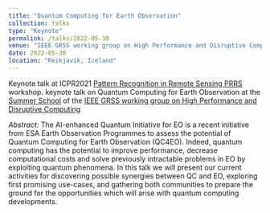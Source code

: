 ```yaml
---
title: "Quantum Computing for Earth Observation"
collection: talks
type: "Keynote"
permalink: /talks/2022-05-30
venue: "IEEE GRSS working group on High Performance and Disruptive Computing / Summer School"
date: 2022-05-30
location: "Reikjavik, Iceland"
---
```


Keynote talk at ICPR2021 [Pattern Recognition in Remote Sensing PRRS](http://iapr-tc7.ipb.uni-bonn.de/prrs2020/) workshop.
keynote talk on Quantum Computing for Earth Observation at the [Summer School](https://www.grss-ieee.org/community/groups-initiatives/high-performance-and-disruptive-computing-in-remote-sensing-hdcrs/hdcrs-summer-school-2022/) of the [IEEE GRSS working group on High Performance and Disruptive Computing](https://www.grss-ieee.org/technical-committees/earth-science-informatics/working-group-earth-science-informatics/hdcrs/)

_Abstract:_ The AI-enhanced Quantum Initiative for EO is a recent initiative from ESA Earth Observation Programmes to assess the potential of Quantum Computing for Earth Observation (QC4EO). Indeed, quantum computing has the potential to improve performance, decrease computational costs and solve previously intractable problems in EO by exploiting quantum phenomena. In this talk we will present our current activities for discovering possible synergies between QC and EO, exploring first promising use-cases, and gathering both communities to prepare the ground for the opportunities which will arise with quantum computing developments.
